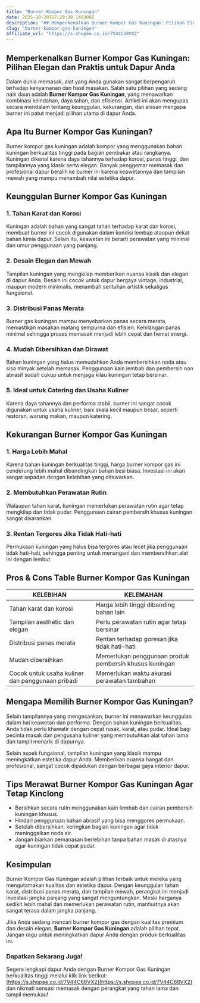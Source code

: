 ```yaml
---
title: "Burner Kompor Gas Kuningan"
date: 2025-10-20T17:29:29.140300Z
description: "## Memperkenalkan Burner Kompor Gas Kuningan: Pilihan Elegan dan Praktis untuk Dapur Anda..."
slug: "burner-kompor-gas-kuningan"
affiliate_url: "https://s.shopee.co.id/7V44C68VX2"
---
```

## Memperkenalkan Burner Kompor Gas Kuningan: Pilihan Elegan dan Praktis untuk Dapur Anda

Dalam dunia memasak, alat yang Anda gunakan sangat berpengaruh terhadap kenyamanan dan hasil masakan. Salah satu pilihan yang sedang naik daun adalah **Burner Kompor Gas Kuningan**, yang menawarkan kombinasi keindahan, daya tahan, dan efisiensi. Artikel ini akan mengupas secara mendalam tentang keunggulan, kekurangan, dan alasan mengapa burner ini patut menjadi pilihan utama di dapur Anda.

## Apa Itu Burner Kompor Gas Kuningan?

Burner kompor gas kuningan adalah kompor yang menggunakan bahan kuningan berkualitas tinggi pada bagian pembakar atau rangkanya. Kuningan dikenal karena daya tahannya terhadap korosi, panas tinggi, dan tampilannya yang klasik serta elegan. Banyak penggemar memasak dan profesional dapur beralih ke burner ini karena keawetannya dan tampilan mewah yang mampu menambah nilai estetika dapur.

## Keunggulan Burner Kompor Gas Kuningan

### 1. Tahan Karat dan Korosi

Kuningan adalah bahan yang sangat tahan terhadap karat dan korosi, membuat burner ini cocok digunakan dalam kondisi lembap ataupun dekat bahan kimia dapur. Selain itu, keawetan ini berarti perawatan yang minimal dan umur penggunaan yang panjang.

### 2. Desain Elegan dan Mewah

Tampilan kuningan yang mengkilap memberikan nuansa klasik dan elegan di dapur Anda. Desain ini cocok untuk dapur bergaya vintage, industrial, maupun modern minimalis, menambah sentuhan artistik sekaligus fungsional.

### 3. Distribusi Panas Merata

Burner gas kuningan mampu menyebarkan panas secara merata, memastikan masakan matang sempurna dan efisien. Kehilangan panas minimal sehingga proses memasak menjadi lebih cepat dan hemat energi.

### 4. Mudah Dibersihkan dan Dirawat

Bahan kuningan yang halus memudahkan Anda membersihkan noda atau sisa minyak setelah memasak. Penggunaan kain lembab dan pembersih non abrasif sudah cukup untuk menjaga kilau kuningan tetap bersinar.

### 5. Ideal untuk Catering dan Usaha Kuliner

Karena daya tahannya dan performa stabil, burner ini sangat cocok digunakan untuk usaha kuliner, baik skala kecil maupun besar, seperti restoran, warung makan, maupun katering.

## Kekurangan Burner Kompor Gas Kuningan

### 1. Harga Lebih Mahal

Karena bahan kuningan berkualitas tinggi, harga burner kompor gas ini cenderung lebih mahal dibandingkan bahan besi biasa. Investasi ini akan sangat sepadan dengan kelebihan yang ditawarkan.

### 2. Membutuhkan Perawatan Rutin

Walaupun tahan karat, kuningan memerlukan perawatan rutin agar tetap mengkilap dan tidak pudar. Penggunaan cairan pembersih khusus kuningan sangat disarankan.

### 3. Rentan Tergores Jika Tidak Hati-hati

Permukaan kuningan yang halus bisa tergores atau lecet jika penggunaan tidak hati-hati, sehingga penting untuk menangani dan membersihkan alat ini dengan lembut.

## Pros & Cons Table Burner Kompor Gas Kuningan

| **KELEBIHAN** | **KELEMAHAN** |
|----------------|----------------|
| Tahan karat dan korosi | Harga lebih tinggi dibanding bahan lain |
| Tampilan aesthetic dan elegan | Perlu perawatan rutin agar tetap bersinar |
| Distribusi panas merata | Rentan terhadap goresan jika tidak hati-hati |
| Mudah dibersihkan | Memerlukan penggunaan produk pembersih khusus kuningan |
| Cocok untuk usaha kuliner dan penggunaan pribadi | Memerlukan waktu akurasi perawatan tambahan |

## Mengapa Memilih Burner Kompor Gas Kuningan?

Selain tampilannya yang mengesankan, burner ini menawarkan keunggulan dalam hal keawetan dan performa. Dengan bahan kuningan berkualitas, Anda tidak perlu khawatir dengan cepat rusak, karat, atau pudar. Ideal bagi pecinta masak dan pengusaha kuliner yang membutuhkan alat tahan lama dan tampil menarik di dapurnya.

Selain aspek fungsional, tampilan kuningan yang klasik mampu meningkatkan estetika dapur Anda. Memberikan nuansa hangat dan profesional, sangat cocok dipadukan dengan berbagai gaya interior dapur.

## Tips Merawat Burner Kompor Gas Kuningan Agar Tetap Kinclong

- Bersihkan secara rutin menggunakan kain lembab dan cairan pembersih kuningan khusus.
- Hindari penggunaan bahan abrasif yang bisa menggores permukaan.
- Setelah dibersihkan, keringkan bagian kuningan agar tidak meninggalkan noda air.
- Jangan biarkan pemanasan berlebihan tanpa bahan masak di atasnya agar kuningan tidak cepat pudar.

## Kesimpulan

Burner Kompor Gas Kuningan adalah pilihan terbaik untuk mereka yang mengutamakan kualitas dan estetika dapur. Dengan keunggulan tahan karat, distribusi panas merata, dan tampilan mewah, perangkat ini menjadi investasi jangka panjang yang sangat menguntungkan. Meski harganya sedikit lebih mahal dan memerlukan perawatan rutin, manfaatnya akan sangat terasa dalam jangka panjang.

Jika Anda sedang mencari burner kompor gas dengan kualitas premium dan desain elegan, **Burner Kompor Gas Kuningan** adalah pilihan tepat. Jangan ragu untuk meningkatkan dapur Anda dengan produk berkualitas ini.

### Dapatkan Sekarang Juga!

Segera lengkapi dapur Anda dengan Burner Kompor Gas Kuningan berkualitas tinggi melalui klik link berikut: [https://s.shopee.co.id/7V44C68VX2](https://s.shopee.co.id/7V44C68VX2) dan nikmati sensasi memasak dengan perangkat yang tahan lama dan tampil memukau!